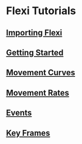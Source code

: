 # Flexi Tutorials

## [Importing Flexi](Import.md)

## [Getting Started](GettingStarted.md)

## [Movement Curves](Curves.md)

## [Movement Rates](Rates.md)

## [Events](Events.md)

## [Key Frames](KeyFrames.md)